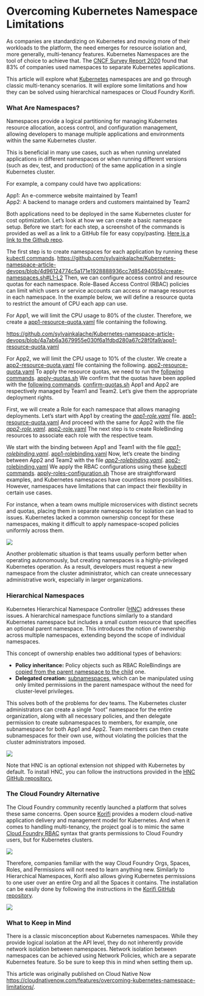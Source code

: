 # Overcoming Kubernetes Namespace Limitations
As companies are standardizing on Kubernetes and moving more of their workloads to the platform, the need emerges for resource isolation and, more generally, multi-tenancy features. Kubernetes Namespaces are the tool of choice to achieve that. The  [CNCF Survey Report 2020](https://www.cncf.io/wp-content/uploads/2020/11/CNCF_Survey_Report_2020.pdf)  found that 83% of companies used namespaces to separate Kubernetes applications.

This article will explore what  [Kubernetes](https://cloudnativenow.com/topics/cloudnativedevelopment/5-kubernetes-concepts-you-must-know-hpa-api-gateway-opentelemetry-and-more/)  namespaces are and go through classic multi-tenancy scenarios. It will explore some limitations and how they can be solved using hierarchical namespaces or Cloud Foundry Korifi.
### What Are Namespaces?

Namespaces provide a logical partitioning for managing Kubernetes resource allocation, access control, and configuration management, allowing developers to manage multiple applications and environments within the same Kubernetes cluster.

This is beneficial in many use cases, such as when running unrelated applications in different namespaces or when running different versions (such as dev, test, and production) of the same application in a single Kubernetes cluster.

For example, a company could have two applications:

App1: An e-commerce website maintained by Team1  
App2: A backend to manage orders and customers maintained by Team2

Both applications need to be deployed in the same Kubernetes cluster for cost optimization. Let’s look at how we can create a basic namespace setup. Before we start: for each step, a screenshot of the commands is provided as well as a link to a GitHub file for easy copy/pasting.  [Here is a link to the Github repo](https://github.com/sylvainkalache/Kubernetes-namespace-article-devops).

The first step is to create namespaces for each application by running these [kubectl commands](https://github.com/sylvainkalache/Kubernetes-namespace-article-devops/blob/main/create-namespaces.sh).
https://github.com/sylvainkalache/Kubernetes-namespace-article-devops/blob/4d96124774c5a171e1928888936cc7d85494055b/create-namespaces.sh#L1-L2
Then, we can configure access control and resource quotas for each namespace. Role-Based Access Control (RBAC) policies can limit which users or service accounts can access or manage resources in each namespace. In the example below, we will define a resource quota to restrict the amount of CPU each app can use.

For App1, we will limit the CPU usage to 80% of the cluster. Therefore, we create a [app1-resource-quota.yaml](https://github.com/sylvainkalache/Kubernetes-namespace-article-devops/blob/main/app1-resource-quota.yaml) file containing the following.

https://github.com/sylvainkalache/Kubernetes-namespace-article-devops/blob/4a7ab6a3679955e030f6a1fdbd280a67c28f0fa9/app1-resource-quota.yaml

For App2, we will limit the CPU usage to 10% of the cluster. We create a [app2-resource-quota.yaml](https://github.com/sylvainkalache/Kubernetes-namespace-article-devops/blob/main/app2-resource-quota.yaml) file containing the following.
[app2-resource-quota.yaml](app2-resource-quota.yaml)
To apply the resource quotas, we need to run the  [following commands](https://github.com/sylvainkalache/Kubernetes-namespace-article-devops/blob/main/apply-quotas.sh).
[apply-quotas.sh](apply-quotas.sh)
We confirm that the quotas have been applied with the  [following commands](https://github.com/sylvainkalache/Kubernetes-namespace-article-devops/blob/main/confirm-quotas.sh).
[confirm-quotas.sh](confirm-quotas.sh)
App1 and App2 are respectively managed by Team1 and Team2. Let’s give them the appropriate deployment rights.

First, we will create a Role for each namespace that allows managing deployments. Let’s start with App1 by creating the  [_app1-role.yaml_](https://github.com/sylvainkalache/Kubernetes-namespace-article-devops/blob/main/app1-resource-quota.yaml) file.
[app1-resource-quota.yaml](app1-resource-quota.yaml)
And proceed with the same for App2 with the file [_app2-role.yaml_](https://github.com/sylvainkalache/Kubernetes-namespace-article-devops/blob/main/app2-role.yaml).
[app2-role.yaml](app2-role.yaml)
The next step is to create RoleBinding resources to associate each role with the respective team.

We start with the binding between App1 and Team1 with the file  [_app1-rolebinding.yaml_](https://github.com/sylvainkalache/Kubernetes-namespace-article-devops/blob/main/app1-rolebinding.yaml).
[app1-rolebinding.yaml](app1-rolebinding.yaml)
Now, let’s create the binding between App2 and Team2 with the file  [_app2-rolebinding.yaml_](https://github.com/sylvainkalache/Kubernetes-namespace-article-devops/blob/main/app2-rolebinding.yaml).
[app2-rolebinding.yaml](app2-rolebinding.yaml)
We apply the RBAC configurations using these [kubectl commands](https://github.com/sylvainkalache/Kubernetes-namespace-article-devops/blob/main/apply-roles-configuration.sh).
[apply-roles-configuration.sh](apply-roles-configuration.sh)
Those are straightforward examples, and Kubernetes namespaces have countless more possibilities. However, namespaces have limitations that can impact their flexibility in certain use cases.

For instance, when a team owns multiple microservices with distinct secrets and quotas, placing them in separate namespaces for isolation can lead to issues. Kubernetes lacked a common ownership concept for these namespaces, making it difficult to apply namespace-scoped policies uniformly across them.

![](https://cloudnativenow.com/wp-content/uploads/2023/05/11.png)

Another problematic situation is that teams usually perform better when operating autonomously, but creating namespaces is a highly-privileged Kubernetes operation. As a result, developers must request a new namespace from the cluster administrator, which can create unnecessary administrative work, especially in larger organizations.

### Hierarchical Namespaces

Kubernetes Hierarchical Namespace Controller ([HNC](https://github.com/kubernetes-sigs/hierarchical-namespaces)) addresses these issues. A hierarchical namespace functions similarly to a standard Kubernetes namespace but includes a small custom resource that specifies an optional parent namespace. This introduces the notion of ownership across multiple namespaces, extending beyond the scope of individual namespaces.

This concept of ownership enables two additional types of behaviors:

-   **Policy inheritance:**  Policy objects such as RBAC RoleBindings are  [copied from the parent namespace to the child](https://github.com/kubernetes-sigs/multi-tenancy/blob/master/incubator/hnc/docs/user-guide/concepts.md%23basic-propagation)  one.
-   **Delegated creation:**  [subnamespaces](https://github.com/kubernetes-sigs/multi-tenancy/blob/master/incubator/hnc/docs/user-guide/concepts.md%23basic-subns), which can be manipulated using only limited permissions in the parent namespace without the need for cluster-level privileges.

This solves both of the problems for dev teams. The Kubernetes cluster administrators can create a single “root” namespace for the entire organization, along with all necessary policies, and then delegate permission to create subnamespaces to members, for example, one subnamespace for both App1 and App2. Team members can then create subnamespaces for their own use, without violating the policies that the cluster administrators imposed.

[![](https://cloudnativenow.com/wp-content/uploads/2023/05/12.png)](https://cloudnativenow.com/wp-content/uploads/2023/05/12.png)

Note that HNC is an optional extension not shipped with Kubernetes by default. To install HNC, you can follow the instructions provided in the  [HNC GitHub repository.](https://github.com/kubernetes-sigs/hierarchical-namespaces)

### The Cloud Foundry Alternative

The Cloud Foundry community recently launched a platform that solves these same concerns. Open source  [Korifi](https://www.cloudfoundry.org/technology/korifi/)  provides a modern cloud-native application delivery and management model for Kubernetes. And when it comes to handling multi-tenancy, the project goal is to mimic the same  [Cloud Foundry RBAC](https://docs.cloudfoundry.org/concepts/roles.html)  syntax that grants permissions to Cloud Foundry users, but for Kubernetes clusters.

[![](https://cloudnativenow.com/wp-content/uploads/2023/05/13.png)](https://cloudnativenow.com/wp-content/uploads/2023/05/13.png)

Therefore, companies familiar with the way Cloud Foundry Orgs, Spaces, Roles, and Permissions will not need to learn anything new. Similarly to Hierarchical Namespaces, Korifi also allows giving Kubernetes permissions to one user over an entire Org and all the Spaces it contains. The installation can be easily done by following the instructions in the  [Korifi GitHub repository](https://github.com/cloudfoundry/korifi).

[![](https://cloudnativenow.com/wp-content/uploads/2023/05/14.png)](https://cloudnativenow.com/wp-content/uploads/2023/05/14.png)

### What to Keep in Mind

There is a classic misconception about Kubernetes namespaces. While they provide logical isolation at the API level, they do not inherently provide network isolation between namespaces. Network isolation between namespaces can be achieved using Network Policies, which are a separate Kubernetes feature. So be sure to keep this in mind when setting them up.

This article was originally published on Cloud Native Now https://cloudnativenow.com/features/overcoming-kubernetes-namespace-limitations/.
